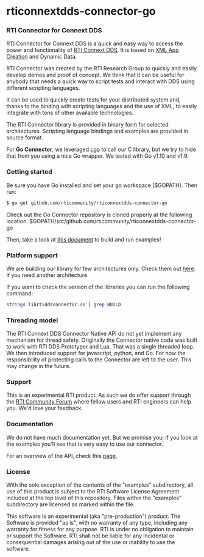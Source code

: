 rticonnextdds-connector-go
=======

### RTI Connector for Connext DDS
RTI Connector for Connext DDS is a quick and easy way to access the power and
functionality of [RTI Connext DDS](http://www.rti.com/products/index.html).
It is based on [XML App Creation](https://community.rti.com/static/documentation/connext-dds/5.3.1/doc/manuals/connext_dds/xml_application_creation/RTI_ConnextDDS_CoreLibraries_XML_AppCreation_GettingStarted.pdf) and Dynamic Data.

RTI Connector was created by the RTI Research Group to quickly and easily develop demos
and proof of concept. We think that it can be useful for anybody that needs
a quick way to script tests and interact with DDS using different scripting languages.

It can be used to quickly create tests for your distributed system and, thanks
to the binding with scripting languages and the use of XML, to easily integrate
with tons of other available technologies.

The RTI Connector library is provided in binary form for selected architectures. Scripting language bindings and examples are provided in source format.

For **Go Connector**, we leveraged [cgo](https://golang.org/cmd/cgo) to call our C library, but we try to hide
that from you using a nice Go wrapper. We tested with Go v1.10 and v1.9.

### Getting started
Be sure you have Go installed and set your go workspace ($GOPATH). Then run:

``` bash
$ go get github.com/rticommunity/rticonnextdds-connector-go
```

Check out the Go Connector repository is cloned properly at the following location.
$GOPATH/src/github.com/rticommunity/rticonnextdds-connector-go

Then, take a look at [this document](examples/README.md) to build and run examples!

### Platform support
We are building our library for few architectures only. Check them out [here](https://github.com/rticommunity/rticonnextdds-connector/tree/master/lib). If you need another architecture.

If you want to check the version of the libraries you can run the following command:

``` bash
strings librtiddsconnector.so | grep BUILD
```

### Threading model
The RTI Connext DDS Connector Native API do not yet implement any mechanism for thread safety. Originally the Connector native code was built to work with RTI DDS Prototyper and Lua. That was a single threaded loop. We then introduced support for javascript, python, and Go. For now the responsibility of protecting calls to the Connector are left to the user. This may change in the future.

### Support
This is an experimental RTI product. As such we do offer support through the [RTI Community Forum](https://community.rti.com/forums/technical-questions) where fellow users and RTI engineers can help you.
We'd love your feedback.

### Documentation
We do not have much documentation yet. But we promise you: if you look at the
examples you'll see that is very easy to use our connector.

For an overview of the API, check this [page](examples/README.md).

### License
With the sole exception of the contents of the "examples" subdirectory, all use of this product is subject to the RTI Software License Agreement included at the top level of this repository. Files within the "examples" subdirectory are licensed as marked within the file.

This software is an experimental (aka "pre-production") product. The Software is provided "as is", with no warranty of any type, including any warranty for fitness for any purpose. RTI is under no obligation to maintain or support the Software. RTI shall not be liable for any incidental or consequential damages arising out of the use or inability to use the software.
